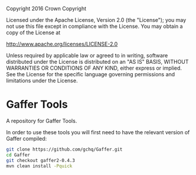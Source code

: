Copyright 2016 Crown Copyright

Licensed under the Apache License, Version 2.0 (the "License");
you may not use this file except in compliance with the License.
You may obtain a copy of the License at

  http://www.apache.org/licenses/LICENSE-2.0

Unless required by applicable law or agreed to in writing, software
distributed under the License is distributed on an "AS IS" BASIS,
WITHOUT WARRANTIES OR CONDITIONS OF ANY KIND, either express or implied.
See the License for the specific language governing permissions and
limitations under the License.


Gaffer Tools
============================

A repository for Gaffer Tools. 

In order to use these tools you will first need to have the relevant version of Gaffer compiled:
```bash
git clone https://github.com/gchq/Gaffer.git
cd Gaffer
git checkout gaffer2-0.4.3
mvn clean install -Pquick
```